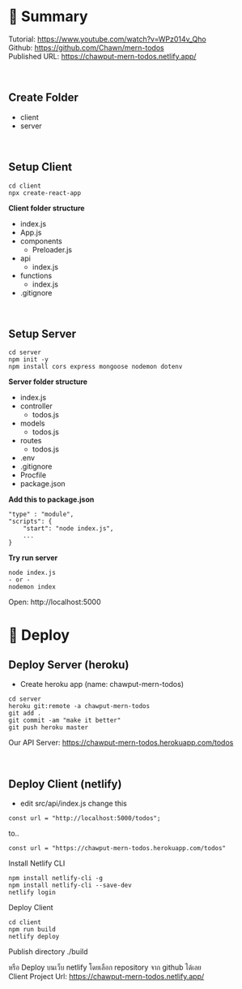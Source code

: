 # 📒 Summary

Tutorial: https://www.youtube.com/watch?v=WPz014v_Qho  
Github: https://github.com/Chawn/mern-todos  
Published URL: https://chawput-mern-todos.netlify.app/  

<br/>

## Create Folder
- client
- server   

<br/>

## Setup Client 
```console
cd client
npx create-react-app
```
**Client folder structure**
- index.js
- App.js
- components
  - Preloader.js
- api
  - index.js
- functions
  - index.js
- .gitignore

<br/>

## Setup Server
```console
cd server
npm init -y
npm install cors express mongoose nodemon dotenv
```
**Server folder structure**
- index.js
- controller
  - todos.js
- models
  - todos.js
- routes
  - todos.js
- .env
- .gitignore
- Procfile
- package.json  

**Add this to package.json**  
```
"type" : "module",  
"scripts": {  
    "start": "node index.js",  
    ...  
}
```  

**Try run server**  
```
node index.js
- or - 
nodemon index
```  
Open: http://localhost:5000
<br/>


# 🚀 Deploy
## Deploy Server (heroku)
- Create heroku app (name: chawput-mern-todos)

```
cd server
heroku git:remote -a chawput-mern-todos
git add .
git commit -am "make it better"
git push heroku master
```
Our API Server: https://chawput-mern-todos.herokuapp.com/todos

<br/>

## Deploy Client (netlify)
- edit src/api/index.js
change this 
```
const url = "http://localhost:5000/todos";
```
to..
```
const url = "https://chawput-mern-todos.herokuapp.com/todos"
```

Install Netlify CLI
```
npm install netlify-cli -g
npm install netlify-cli --save-dev
netlify login
```


Deploy Client
```
cd client
npm run build
netlify deploy
```
Publish directory ./build  
  
หรือ Deploy บนเว็บ netlify โดยเลือก repository จาก github ได้เลย  
Client Project Url: https://chawput-mern-todos.netlify.app/
